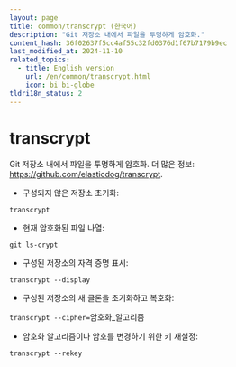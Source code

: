 ```yaml
---
layout: page
title: common/transcrypt (한국어)
description: "Git 저장소 내에서 파일을 투명하게 암호화."
content_hash: 36f02637f5cc4af55c32fd0376d1f67b7179b9ec
last_modified_at: 2024-11-10
related_topics:
  - title: English version
    url: /en/common/transcrypt.html
    icon: bi bi-globe
tldri18n_status: 2
---
```

# transcrypt

Git 저장소 내에서 파일을 투명하게 암호화.
더 많은 정보: <https://github.com/elasticdog/transcrypt>.

- 구성되지 않은 저장소 초기화:

`transcrypt`

- 현재 암호화된 파일 나열:

`git ls-crypt`

- 구성된 저장소의 자격 증명 표시:

`transcrypt --display`

- 구성된 저장소의 새 클론을 초기화하고 복호화:

`transcrypt --cipher=`<span class="tldr-var badge badge-pill bg-dark-lm bg-white-dm text-white-lm text-dark-dm font-weight-bold">암호화_알고리즘</span>

- 암호화 알고리즘이나 암호를 변경하기 위한 키 재설정:

`transcrypt --rekey`
